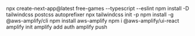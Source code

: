 npx create-next-app@latest free-games --typescript --eslint
npm install -D tailwindcss postcss autoprefixer
npx tailwindcss init -p
npm install -g @aws-amplify/cli
npm install aws-amplify
npm i @aws-amplify/ui-react
amplify init
amplify add auth
amplify push